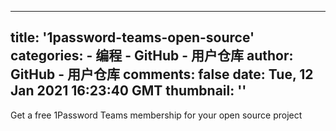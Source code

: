 
---
title: '1password-teams-open-source'
categories: 
    - 编程
    - GitHub - 用户仓库
author: GitHub - 用户仓库
comments: false
date: Tue, 12 Jan 2021 16:23:40 GMT
thumbnail: ''
---

<div>   
Get a free 1Password Teams membership for your open source project  
</div>
            